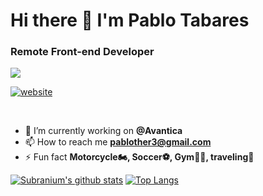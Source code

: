 <h1> Hi there 👋 I'm Pablo Tabares </h1>

<h3>Remote Front-end Developer</h3>

![](https://komarev.com/ghpvc/?username=pabtab&color=green)

[![website](https://img.shields.io/badge/Website-46a2f1.svg?&style=flat-square&logo=Google-Chrome&logoColor=white&link=https://anmolsingh.me/)](http://pablotabares.co/)

<br/>


- 🔭 I’m currently working on **@Avantica**
- 📫 How to reach me **pablother3@gmail.com**
- ⚡ Fun fact **Motorcycle🏍, Soccer⚽️, Gym💪🏻, traveling🛫**

[![Subranium's github stats](https://github-readme-stats.vercel.app/api?username=pabtab&show_icons=true&theme=merko)](https://github.com/anuraghazra/github-readme-stats) [![Top Langs](https://github-readme-stats.vercel.app/api/top-langs/?username=pabtab&layout=compact&theme=merko)](https://github.com/anuraghazra/github-readme-stats)
